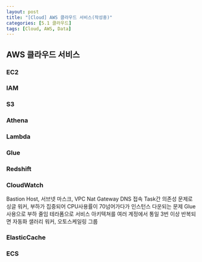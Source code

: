 ```yaml
---
layout: post
title: "[Cloud] AWS 클라우드 서비스(작성중)"
categories: [5.1 클라우드]
tags: [Cloud, AWS, Data]
---
```


## AWS 클라우드 서비스

### EC2

### IAM

### S3

### Athena

### Lambda

### Glue

### Redshift

### CloudWatch

Bastion Host, 서브넷 마스크, VPC
Nat Gateway
DNS 접속
Task간 의존성 문제로 싱글 워커, 부하가 집중되어 CPU사용률이 70넘어가다가 인스턴스 다운되는 문제
Glue사용으로 부하 줄임
테라폼으로 서비스 아키텍쳐를 여러 계정에서 통일
3번 이상 반복되면 자동화
샐러리 워커, 오토스케일링 그룹

### ElasticCache

### ECS
